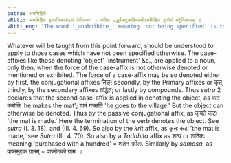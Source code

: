 ```yaml
---
sutra: अनभिहिते
vRtti: अनभिहित इत्यधिकारोऽयं वेदितव्यः । यदित उर्द्ध्वमनुक्रमिष्यामोऽनभिहित इत्येवं तद्वेदितव्यम् ॥
vRtti_eng: "The word '_anabhihite_' meaning 'not being specified' is to be understood as the governing word."
---
```

Whatever will be taught from this point forward, should be understood to apply to those cases which have not been specified otherwise. The case-affixes like those denoting 'object' 'instrument' &c., are applied to a noun, only then, when the force of the case-affix is not otherwise denoted or mentioned or exhibited. The force of a case-affix may be so denoted either by first, the conjugational affixes तिङ्; secondly, by the Primary affixes or कृत्, thirdly, by the secondary affixes तद्धित; or lastly by compounds. Thus _sutra_ 2 declares that the second case-affix is applied in denoting the object, as कटं करोति 'he makes the mat'; ग्रामं गच्छति 'he goes to the village.' But the object can otherwise be denoted. Thus by the passive conjugational affix, as कृयते कटः 'the mat is made.' Here the termination of the verb denotes the object. See _sutra_ (I. 3. 18). and (III. 4. 69). So also by the _krit_ affix, as कृतः कटः 'the mat is made,' see _Sutra_ (III. 4. 70). So also by a _Taddhita_ affix as शत्य or शतिकः meaning 'purchased with a hundred' = शतेन क्रीतः. Similarly by _samasa_, as प्राप्तमुदकं ग्रामम् = प्राप्तोदको ग्रामः ॥

